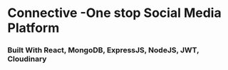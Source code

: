 # Connective -One stop Social Media Platform
### Built With React, MongoDB, ExpressJS, NodeJS, JWT, Cloudinary
